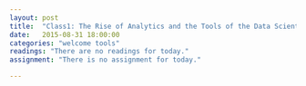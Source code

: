 ```yaml
---
layout: post
title:  "Class1: The Rise of Analytics and the Tools of the Data Scientist"
date:   2015-08-31 18:00:00
categories: "welcome tools"
readings: "There are no readings for today."
assignment: "There is no assignment for today."

---
```



